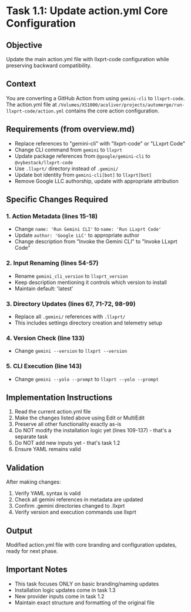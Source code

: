 # Task 1.1: Update action.yml Core Configuration

## Objective
Update the main action.yml file with llxprt-code configuration while preserving backward compatibility.

## Context
You are converting a GitHub Action from using `gemini-cli` to `llxprt-code`. The action.yml file at `/Volumes/XS1000/acoliver/projects/automerge/run-llxprt-code/action.yml` contains the core action configuration.

## Requirements (from overview.md)
- Replace references to "gemini-cli" with "llxprt-code" or "LLxprt Code"
- Change CLI command from `gemini` to `llxprt`
- Update package references from `@google/gemini-cli` to `@vybestack/llxprt-code`
- Use `.llxprt/` directory instead of `.gemini/`
- Update bot identity from `gemini-cli[bot]` to `llxprt[bot]`
- Remove Google LLC authorship, update with appropriate attribution

## Specific Changes Required

### 1. Action Metadata (lines 15-18)
- Change `name: 'Run Gemini CLI'` to `name: 'Run LLxprt Code'`
- Update `author: 'Google LLC'` to appropriate author
- Change description from "Invoke the Gemini CLI" to "Invoke LLxprt Code"

### 2. Input Renaming (lines 54-57)
- Rename `gemini_cli_version` to `llxprt_version`
- Keep description mentioning it controls which version to install
- Maintain default: 'latest'

### 3. Directory Updates (lines 67, 71-72, 98-99)
- Replace all `.gemini/` references with `.llxprt/`
- This includes settings directory creation and telemetry setup

### 4. Version Check (line 133)
- Change `gemini --version` to `llxprt --version`

### 5. CLI Execution (line 143)
- Change `gemini --yolo --prompt` to `llxprt --yolo --prompt`

## Implementation Instructions

1. Read the current action.yml file
2. Make the changes listed above using Edit or MultiEdit
3. Preserve all other functionality exactly as-is
4. Do NOT modify the installation logic yet (lines 109-137) - that's a separate task
5. Do NOT add new inputs yet - that's task 1.2
6. Ensure YAML remains valid

## Validation
After making changes:
1. Verify YAML syntax is valid
2. Check all gemini references in metadata are updated
3. Confirm .gemini directories changed to .llxprt
4. Verify version and execution commands use llxprt

## Output
Modified action.yml file with core branding and configuration updates, ready for next phase.

## Important Notes
- This task focuses ONLY on basic branding/naming updates
- Installation logic updates come in task 1.3
- New provider inputs come in task 1.2
- Maintain exact structure and formatting of the original file